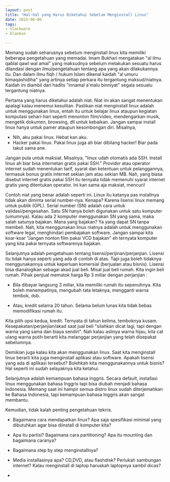 ```yaml
---
layout: post
title: "Hal-hal yang Harus Diketahui Sebelum Menginstall Linux"
date: 2015-06-06
tags: 
- slackware
- blankon

---
```

Memang sudah seharusnya sebelum menginstall linux kita memiliki beberapa pengetahuan yang memadai. Imam Bukhari mengatakan "al ilmu qablal qawl wal amal" yang maksudnya sebelum melakukan sesuatu harus dilandasi dengan ilmu/pengetahuan tentang apa yang akan dilakukannya itu. Dan dalam ilmu fiqh / hukum Islam dikenal kaidah "al umuru bimaqashidiha" yang artinya setiap perkara itu tergantung maksud/niatnya. Kaidah ini diambil dari hadits "innamal a'malu binniyat" segala sesuatu tergantung niatnya.

Pertama yang harus diketahui adalah niat. Niat ini akan sangat menentukan apalagi kalau menemui kesulitan. Pastikan niat menginstall linux adalah untuk menggunakan linux, entah itu untuk belajar linux ataupun kegiatan komputasi sehari-hari seperti menonton film/video, mendengarkan musik, mengetik dokumen, browsing, dll untuk kebaikan. Jangan sampai install linux hanya untuk pamer ataupun kesombongan diri. Misalnya, 

- Nih, aku pakai linux. Hebat kan aku.
- Hacker pakai linux. Pakai linux juga ah biar dibilang hacker! Biar pada takut sama ane.

Jangan pula untuk maksiat. Misalnya, "linux udah otomatis ada SSH. Install linux ah biar bisa internetan gratis pakai SSH." _Provider_ atau operator internet sudah menentukan tarif, syarat dan ketentuan untuk pelanggannya, termasuk bonus gratis internet sekian jam atau sekian MB. Nah, yang biasa disebut internet gratis pakai SSH itu ternyata tidak memenuhi syarat internet gratis yang ditentukan operator. Ini kan sama aja maksiat, mencuri!

Contoh niat yang benar adalah seperti ini. Linux itu katanya pas installnya tidak akan diminta serial number-nya. Kenapa? Karena lisensi linux memang untuk publik (GPL). Serial number (SN) adalah cara untuk validasi/pengesahan. Satu SN hanya boleh digunakan untuk satu komputer (umumnya). Kalau ada 2 komputer menggunakan SN yang sama, maka salah satunya bajakan. Mana yang bajakan? Ya yang dapat SN tanpa membeli. Nah, kita menggunakan linux niatnya adalah untuk menggunakan software legal, menghindari pembajakan software. Jangan sampai kita koar-koar "Jangan nonton film pakai VCD bajakan" eh ternyata komputer yang kita pakai ternyata softwarenya bajakan.

Selanjutnya adalah pengetahuan tentang lisensi/perijinan/perjanjian. Lisensi itu tidak hanya seperti yang ada di contoh di atas. Tapi juga boleh tidaknya menggunakannya untuk keperluan komersial (berjualan atau bisnis). Lisensi bisa dianalogikan sebagai akad jual beli. Misal jual beli rumah. Kita ingin beli rumah. Pihak penjual mematok harga Rp 3 miliar dengan perjanjian :

- Bila dibayar langsung 3 miliar, kita memiliki rumah itu sepenuhnya. Kita boleh menempatinya, mengubah tata letaknya, mengganti warna tembok, dsb.

- Atau, kredit selama 20 tahun. Selama belum lunas kita tidak bebas memodifikasi rumah itu. 

Kita pilih opsi kedua, kredit.  Ternyata di tahun kelima, temboknya kusam. Kesepakatan/perjanjian/akad saat jual beli "silahkan dicat lagi, tapi dengan warna yang sama dan biaya sendiri". Nah kalau aslinya warna hijau, kita cat ulang warna putih berarti kita melanggar perjanjian yang telah disepakat sebelumnya.

Demikian juga kalau kita akan menggunakan linux. Saat kita menginstall linux berarti kita juga menginstall aplikasi atau software. Apakah lisensi yang ada di aplikasi tersebut? Bolehkah kita menggunakannya untuk bisnis? Hal seperti ini sudah selayaknya kita ketahui.

Selanjutnya adalah kemampuan bahasa Inggris. Secara default, installasi linux menggunakan bahasa Inggris tapi bisa diubah menjadi bahasa Indonesia. Memang saat ini hampir semua distro linux sudah diterjemahkan ke Bahasa Indonesia, tapi kemampuan bahasa Inggris akan sangat membantu.

Kemudian, tidak kalah penting pengetahuan teknis.

- Bagaimana cara mendapatkan linux? Apa saja spesifikasi minimal yang dibutuhkan agar bisa diinstall di komputer kita?

- Apa itu partisi? Bagaimana cara partitioning? Apa itu mounting dan bagaimana caranya? 

- Bagaimana step by step menginstallnya?

- Media installasinya apa? CD,DVD, atau flashdisk? Perlukah sambungan internet? Kalau menginstall di laptop haruskah laptopnya sambil dicas?
- 
